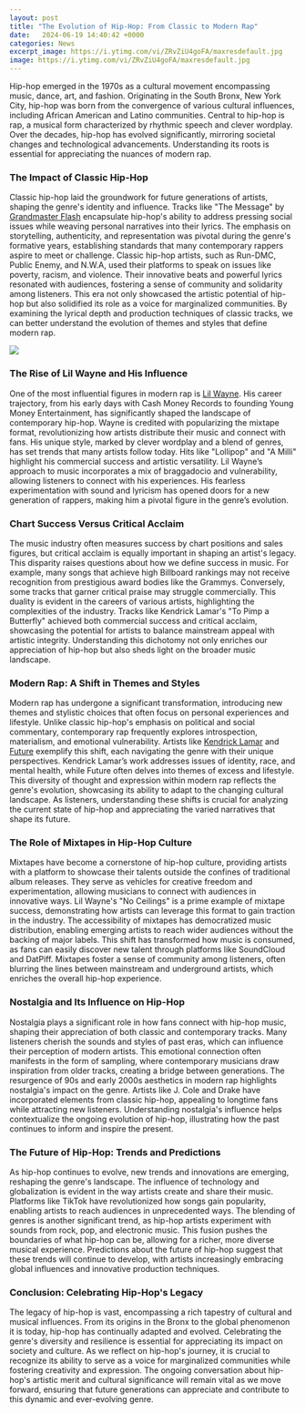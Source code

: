 ```yaml
---
layout: post
title: "The Evolution of Hip-Hop: From Classic to Modern Rap"
date:   2024-06-19 14:40:42 +0000
categories: News
excerpt_image: https://i.ytimg.com/vi/ZRvZiU4goFA/maxresdefault.jpg
image: https://i.ytimg.com/vi/ZRvZiU4goFA/maxresdefault.jpg
---
```


Hip-hop emerged in the 1970s as a cultural movement encompassing music, dance, art, and fashion. Originating in the South Bronx, New York City, hip-hop was born from the convergence of various cultural influences, including African American and Latino communities. Central to hip-hop is rap, a musical form characterized by rhythmic speech and clever wordplay. Over the decades, hip-hop has evolved significantly, mirroring societal changes and technological advancements. Understanding its roots is essential for appreciating the nuances of modern rap.
### The Impact of Classic Hip-Hop
Classic hip-hop laid the groundwork for future generations of artists, shaping the genre's identity and influence. Tracks like "The Message" by [Grandmaster Flash](https://fr.edu.vn/en/Grandmaster_Flash) encapsulate hip-hop's ability to address pressing social issues while weaving personal narratives into their lyrics. The emphasis on storytelling, authenticity, and representation was pivotal during the genre's formative years, establishing standards that many contemporary rappers aspire to meet or challenge.
Classic hip-hop artists, such as Run-DMC, Public Enemy, and N.W.A, used their platforms to speak on issues like poverty, racism, and violence. Their innovative beats and powerful lyrics resonated with audiences, fostering a sense of community and solidarity among listeners. This era not only showcased the artistic potential of hip-hop but also solidified its role as a voice for marginalized communities. By examining the lyrical depth and production techniques of classic tracks, we can better understand the evolution of themes and styles that define modern rap.

![](https://i.ytimg.com/vi/ZRvZiU4goFA/maxresdefault.jpg)
### The Rise of Lil Wayne and His Influence
One of the most influential figures in modern rap is [Lil Wayne](https://fr.edu.vn/en/Lil_Wayne). His career trajectory, from his early days with Cash Money Records to founding Young Money Entertainment, has significantly shaped the landscape of contemporary hip-hop. Wayne is credited with popularizing the mixtape format, revolutionizing how artists distribute their music and connect with fans.
His unique style, marked by clever wordplay and a blend of genres, has set trends that many artists follow today. Hits like "Lollipop" and "A Milli" highlight his commercial success and artistic versatility. Lil Wayne’s approach to music incorporates a mix of braggadocio and vulnerability, allowing listeners to connect with his experiences. His fearless experimentation with sound and lyricism has opened doors for a new generation of rappers, making him a pivotal figure in the genre’s evolution.
### Chart Success Versus Critical Acclaim
The music industry often measures success by chart positions and sales figures, but critical acclaim is equally important in shaping an artist's legacy. This disparity raises questions about how we define success in music. For example, many songs that achieve high Billboard rankings may not receive recognition from prestigious award bodies like the Grammys.
Conversely, some tracks that garner critical praise may struggle commercially. This duality is evident in the careers of various artists, highlighting the complexities of the industry. Tracks like Kendrick Lamar's "To Pimp a Butterfly" achieved both commercial success and critical acclaim, showcasing the potential for artists to balance mainstream appeal with artistic integrity. Understanding this dichotomy not only enriches our appreciation of hip-hop but also sheds light on the broader music landscape.
### Modern Rap: A Shift in Themes and Styles
Modern rap has undergone a significant transformation, introducing new themes and stylistic choices that often focus on personal experiences and lifestyle. Unlike classic hip-hop's emphasis on political and social commentary, contemporary rap frequently explores introspection, materialism, and emotional vulnerability. Artists like [Kendrick Lamar](https://fr.edu.vn/en/Kendrick_Lamar) and [Future](https://fr.edu.vn/en/Future_(rapper)) exemplify this shift, each navigating the genre with their unique perspectives.
Kendrick Lamar’s work addresses issues of identity, race, and mental health, while Future often delves into themes of excess and lifestyle. This diversity of thought and expression within modern rap reflects the genre's evolution, showcasing its ability to adapt to the changing cultural landscape. As listeners, understanding these shifts is crucial for analyzing the current state of hip-hop and appreciating the varied narratives that shape its future.
### The Role of Mixtapes in Hip-Hop Culture
Mixtapes have become a cornerstone of hip-hop culture, providing artists with a platform to showcase their talents outside the confines of traditional album releases. They serve as vehicles for creative freedom and experimentation, allowing musicians to connect with audiences in innovative ways. Lil Wayne's "No Ceilings" is a prime example of mixtape success, demonstrating how artists can leverage this format to gain traction in the industry.
The accessibility of mixtapes has democratized music distribution, enabling emerging artists to reach wider audiences without the backing of major labels. This shift has transformed how music is consumed, as fans can easily discover new talent through platforms like SoundCloud and DatPiff. Mixtapes foster a sense of community among listeners, often blurring the lines between mainstream and underground artists, which enriches the overall hip-hop experience.
### Nostalgia and Its Influence on Hip-Hop
Nostalgia plays a significant role in how fans connect with hip-hop music, shaping their appreciation of both classic and contemporary tracks. Many listeners cherish the sounds and styles of past eras, which can influence their perception of modern artists. This emotional connection often manifests in the form of sampling, where contemporary musicians draw inspiration from older tracks, creating a bridge between generations.
The resurgence of 90s and early 2000s aesthetics in modern rap highlights nostalgia's impact on the genre. Artists like J. Cole and Drake have incorporated elements from classic hip-hop, appealing to longtime fans while attracting new listeners. Understanding nostalgia's influence helps contextualize the ongoing evolution of hip-hop, illustrating how the past continues to inform and inspire the present.
### The Future of Hip-Hop: Trends and Predictions
As hip-hop continues to evolve, new trends and innovations are emerging, reshaping the genre's landscape. The influence of technology and globalization is evident in the way artists create and share their music. Platforms like TikTok have revolutionized how songs gain popularity, enabling artists to reach audiences in unprecedented ways.
The blending of genres is another significant trend, as hip-hop artists experiment with sounds from rock, pop, and electronic music. This fusion pushes the boundaries of what hip-hop can be, allowing for a richer, more diverse musical experience. Predictions about the future of hip-hop suggest that these trends will continue to develop, with artists increasingly embracing global influences and innovative production techniques.
### Conclusion: Celebrating Hip-Hop's Legacy
The legacy of hip-hop is vast, encompassing a rich tapestry of cultural and musical influences. From its origins in the Bronx to the global phenomenon it is today, hip-hop has continually adapted and evolved. Celebrating the genre's diversity and resilience is essential for appreciating its impact on society and culture.
As we reflect on hip-hop's journey, it is crucial to recognize its ability to serve as a voice for marginalized communities while fostering creativity and expression. The ongoing conversation about hip-hop's artistic merit and cultural significance will remain vital as we move forward, ensuring that future generations can appreciate and contribute to this dynamic and ever-evolving genre.